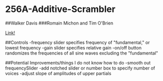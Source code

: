 # 256A-Additive-Scrambler
##Walker Davis
###Romain Michon and Tim O'Brien

[Link!](https://www.youtube.com/watch?v=j9ZgSN4wX9A)

##Controls
-frequency slider specifies frequency of "fundamental," or lowest frequency
-gain slider specifies relative gain
-on/off button randomizes the frequencies of all sine waves excluding the "fundamental"


##Potential Improvements/things I do not know how to do
-smooth out frequencySlider
-add notched slider or number box to specify number of voices
-adjust slope of amplitudes of upper partials


